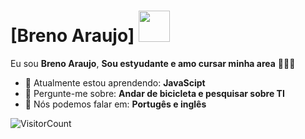 # [Breno Araujo] <img src="https://media.tenor.com/-eSidCHMot4AAAAj/is-the-shadow.gif" width="50px">

Eu sou <strong>Breno Araujo</strong>, <strong>Sou estyudante e amo cursar minha area</strong> 👨🏻‍💻 

- 🚀 Atualmente estou aprendendo: <strong>JavaScipt</strong> 
- 💬 Pergunte-me sobre: <strong>Andar de bicicleta e pesquisar sobre TI</strong>
- 📣 Nós podemos falar em: <strong>Portugês e inglês</strong>

![VisitorCount](https://profile-counter.glitch.me/{BrenolaKKJ}/count.svg)

